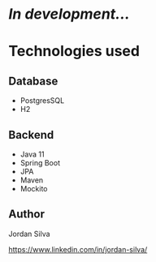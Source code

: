 <h1>
    <b><i>In development...</i></b>
</h1>

# Technologies used
## Database
- PostgresSQL
- H2

## Backend
- Java 11
- Spring Boot
- JPA
- Maven
- Mockito


## Author
Jordan Silva

https://www.linkedin.com/in/jordan-silva/
